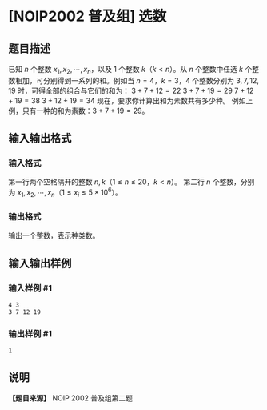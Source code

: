 # [NOIP2002 普及组] 选数

## 题目描述

已知 $n$ 个整数 $x_1,x_2,\cdots,x_n$，以及 $1$ 个整数 $k$（$k<n$）。从 $n$ 个整数中任选 $k$
个整数相加，可分别得到一系列的和。例如当 $n=4$，$k=3$，$4$ 个整数分别为 $3,7,12,19$ 时，可得全部的组合与它们的和为：
$3+7+12=22$ $3+7+19=29$ $7+12+19=38$ $3+12+19=34$ 现在，要求你计算出和为素数共有多少种。
例如上例，只有一种的和为素数：$3+7+19=29$。

## 输入输出格式

### 输入格式

  

第一行两个空格隔开的整数 $n,k$（$1 \le n \le 20$，$k<n$）。 第二行 $n$ 个整数，分别为
$x_1,x_2,\cdots,x_n$（$1 \le x_i \le 5\times 10^6$）。

### 输出格式

  

输出一个整数，表示种类数。

## 输入输出样例

### 输入样例 #1

    
    
    4 3
    3 7 12 19
    

### 输出样例 #1

    
    
    1
    

## 说明

**【题目来源】** NOIP 2002 普及组第二题

